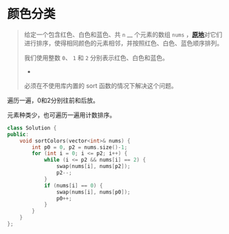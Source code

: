 # 颜色分类

> 给定一个包含红色、白色和蓝色、共 `n` __ 个元素的数组 `nums` ，[**原地**](https://baike.baidu.com/item/%E5%8E%9F%E5%9C%B0%E7%AE%97%E6%B3%95)对它们进行排序，使得相同颜色的元素相邻，并按照红色、白色、蓝色顺序排列。
>
> 我们使用整数 `0`、 `1` 和 `2` 分别表示红色、白色和蓝色。
>
> *
>
> 必须在不使用库内置的 sort 函数的情况下解决这个问题。

遍历一遍，0和2分别往前和后放。

元素种类少，也可遍历一遍用计数排序。

```cpp
class Solution {
public:
    void sortColors(vector<int>& nums) {
        int p0 = 0, p2 = nums.size()-1;
        for (int i = 0; i <= p2; i++) {
            while (i <= p2 && nums[i] == 2) {
                swap(nums[i], nums[p2]);
                p2--;
            }
            if (nums[i] == 0) {
                swap(nums[i], nums[p0]);
                p0++;
            }
        }
    }
};
```


